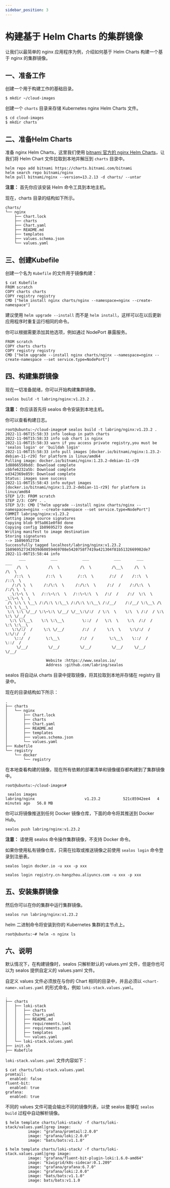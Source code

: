 ```yaml
---
sidebar_position: 3
---
```


# 构建基于 Helm Charts 的集群镜像

让我们以最简单的 nginx 应用程序为例，介绍如何基于 Helm Charts 构建一个基于 nginx 的集群镜像。

## 一、准备工作

创建一个用于构建工作的基础目录。

```shell
$ mkdir ~/cloud-images
```

创建一个 `charts` 目录来存储 Kubernetes nginx Helm Charts 文件。

```shell
$ cd cloud-images
$ mkdir charts
```

## 二、准备Helm Charts

准备 nginx Helm Charts，这里我们使用 [bitnami 官方的 nginx Helm Charts](https://bitnami.com/stack/nginx)，让我们将 Helm Chart 文件拉取到本地并解压到 `charts` 目录中。

```shell
helm repo add bitnami https://charts.bitnami.com/bitnami
helm search repo bitnami/nginx
helm pull bitnami/nginx --version=13.2.13 -d charts/ --untar
```

**注意：** 首先你应该安装 Helm 命令工具到本地主机。

现在，charts 目录的结构如下所示。

```
charts/
└── nginx
    ├── Chart.lock
    ├── charts
    ├── Chart.yaml
    ├── README.md
    ├── templates
    ├── values.schema.json
    └── values.yaml
```

## 三、创建Kubefile

创建一个名为 `Kubefile` 的文件用于镜像构建：

```shell
$ cat Kubefile
FROM scratch
COPY charts charts
COPY registry registry
CMD ["helm install nginx charts/nginx --namespace=nginx --create-namespace"]
```

建议使用 `helm upgrade --install` 而不是 `helm install`，这样可以在以后更新应用程序时重复运行相同的命令。

你可以根据需要添加其他选项，例如通过 NodePort 暴露服务。

```shell
FROM scratch
COPY charts charts
COPY registry registry
CMD ["helm upgrade --install nginx charts/nginx --namespace=nginx --create-namespace --set service.type=NodePort"]
```

## 四、构建集群镜像

现在一切准备就绪，你可以开始构建集群镜像。

```shell
sealos build -t labring/nginx:v1.23.2 .
```

**注意：** 你应该首先将 sealos 命令安装到本地主机。

你可以查看构建日志。

```shell
root@ubuntu:~/cloud-images# sealos build -t labring/nginx:v1.23.2 .
2022-11-06T15:58:33 info lookup in path charts
2022-11-06T15:58:33 info sub chart is nginx
2022-11-06T15:58:33 warn if you access private registry,you must be 'sealos login' or 'buildah login'
2022-11-06T15:58:33 info pull images [docker.io/bitnami/nginx:1.23.2-debian-11-r29] for platform is linux/amd64
Pulling image: docker.io/bitnami/nginx:1.23.2-debian-11-r29
1d8866550bdd: Download complete 
cbbfe6232a5b: Download complete 
ed342369e859: Download complete 
Status: images save success
2022-11-06T15:58:43 info output images [docker.io/bitnami/nginx:1.23.2-debian-11-r29] for platform is linux/amd64
STEP 1/3: FROM scratch
STEP 2/3: COPY . .
STEP 3/3: CMD ["helm upgrade --install nginx charts/nginx --namespace=nginx --create-namespace --set service.type=NodePort"]
COMMIT labring/nginx:v1.23.2
Getting image source signatures
Copying blob 9f5a861e0f8d done  
Copying config 1b89695273 done  
Writing manifest to image destination
Storing signatures
--> 1b896952734
Successfully tagged localhost/labring/nginx:v1.23.2
1b8969527343939d60859469708e5420758f7419a421304f81b5132669982de7
2022-11-06T15:58:44 info 
      ___           ___           ___           ___       ___           ___
     /\  \         /\  \         /\  \         /\__\     /\  \         /\  \
    /::\  \       /::\  \       /::\  \       /:/  /    /::\  \       /::\  \
   /:/\ \  \     /:/\:\  \     /:/\:\  \     /:/  /    /:/\:\  \     /:/\ \  \
  _\:\~\ \  \   /::\~\:\  \   /::\~\:\  \   /:/  /    /:/  \:\  \   _\:\~\ \  \
 /\ \:\ \ \__\ /:/\:\ \:\__\ /:/\:\ \:\__\ /:/__/    /:/__/ \:\__\ /\ \:\ \ \__\
 \:\ \:\ \/__/ \:\~\:\ \/__/ \/__\:\/:/  / \:\  \    \:\  \ /:/  / \:\ \:\ \/__/
  \:\ \:\__\    \:\ \:\__\        \::/  /   \:\  \    \:\  /:/  /   \:\ \:\__\
   \:\/:/  /     \:\ \/__/        /:/  /     \:\  \    \:\/:/  /     \:\/:/  /
    \::/  /       \:\__\         /:/  /       \:\__\    \::/  /       \::/  /
     \/__/         \/__/         \/__/         \/__/     \/__/         \/__/

                  Website :https://www.sealos.io/
                  Address :github.com/labring/sealos
```

sealos 将自动从 charts 目录中提取镜像，将其拉取到本地并存储在 registry 目录中。

现在的目录结构如下所示：

```shell
.
├── charts
│   └── nginx
│       ├── Chart.lock
│       ├── charts
│       ├── Chart.yaml
│       ├── README.md
│       ├── templates
│       ├── values.schema.json
│       └── values.yaml
├── Kubefile
└── registry
    └── docker
        └── registry
```

在本地查看构建的镜像，现在所有依赖的部署清单和镜像缓存都构建到了集群镜像中。

```shell
root@ubuntu:~/cloud-images#

 sealos images
labring/nginx                      v1.23.2          521c85942ee4   4 minutes ago   56.8 MB
```

你可以将镜像推送到任何 Docker 镜像仓库，下面的命令将其推送到 Docker Hub。

```shell
sealos push labring/nginx:v1.23.2
```

**注意：** 请使用 sealos 命令操作集群镜像，不支持 Docker 命令。

如果你使用私有镜像仓库，只需在拉取或推送镜像之前使用 `sealos login` 命令登录到注册表。

```shell
sealos login docker.io -u xxx -p xxx

sealos login registry.cn-hangzhou.aliyuncs.com -u xxx -p xxx
```

## 五、安装集群镜像

然后你可以在你的集群中运行集群镜像。

```shell
sealos run labring/nginx:v1.23.2
```

helm 二进制命令将安装到你的 Kubernetes 集群的主节点上。

```shell
root@ubuntu:~# helm -n nginx ls
```

## 六、说明

默认情况下，在构建镜像时，sealos 只解析默认的 values.yml 文件，但是你也可以为 sealos 提供自定义的 values.yaml 文件。

自定义 values 文件必须放在与你的 Chart 相同的目录中，并且必须以 `<chart-name>.values.yaml` 的形式命名，例如 `loki-stack.values.yaml`。

```shell
.
├── charts
│   ├── loki-stack
│   │   ├── charts
│   │   ├── Chart.yaml
│   │   ├── README.md
│   │   ├── requirements.lock
│   │   ├── requirements.yaml
│   │   ├── templates
│   │   └── values.yaml
│   └── loki-stack.values.yaml
├── init.sh
├── Kubefile
```

`loki-stack.values.yaml` 文件内容如下：

```shell
$ cat charts/loki-stack.values.yaml
promtail:
  enabled: false
fluent-bit:
  enabled: true
grafana:
  enabled: true
```

不同的 values 文件可能会输出不同的镜像列表，以使 sealos 能够在 `sealos build` 过程中自动解析镜像。

```shell
$ helm template charts/loki-stack/ -f charts/loki-stack/values.yaml|grep image: 
          image: "grafana/promtail:2.0.0"
          image: "grafana/loki:2.0.0"
          image: "bats/bats:v1.1.0"

$ helm template charts/loki-stack/ -f charts/loki-stack.values.yaml|grep image: 
          image: "grafana/fluent-bit-plugin-loki:1.6.0-amd64"
          image: "kiwigrid/k8s-sidecar:0.1.209"
          image: "grafana/grafana:6.7.0"
          image: "grafana/loki:2.0.0"
          image: "bats/bats:v1.1.0"
          image: bats/bats:v1.1.0
```
